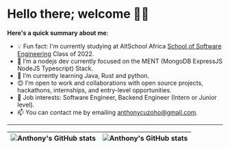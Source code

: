 # Hello there; welcome 👋🏾

**Here's a quick summary about me**:

- 💡 Fun fact: I'm currently studying at AltSchool Africa [School of Software Engineering](https://altschoolafrica.com/schools/engineering) Class of 2022.
- 🌱 I’m a nodejs dev currently focused on the MENT (MongoDB ExpressJS NodeJS Typescript) Stack.
- 🌱 I’m currently learning Java, Rust and python.
- 😊 I’m open to work and collaborations with open source projects, hackathons, internships, and entry-level opportunities.
- 💼 Job interests: Software Engineer, Backend Engineer (Intern or Junior level).
- 📫 You can contact me by emailing anthonycuzoho@gmail.com.

---

| <img align="center" src="https://github-readme-stats.vercel.app/api?username=nodekage&show_icons=true&include_all_commits=true&hide_border=true" alt="Anthony's GitHub stats" /> | <img align="center" src="https://github-readme-stats.vercel.app/api/top-langs/?username=nodekage&langs_count=8&layout=compact&hide_border=true" alt="Anthony's GitHub stats" /> |
| ------------- | ------------- |
